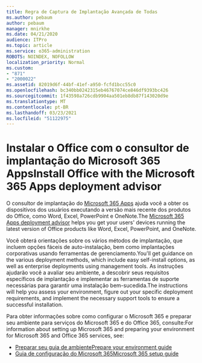 ```yaml
---
title: Regra de Captura de Implantação Avançada de Todas
ms.author: pebaum
author: pebaum
manager: mnirkhe
ms.date: 04/21/2020
audience: ITPro
ms.topic: article
ms.service: o365-administration
ROBOTS: NOINDEX, NOFOLLOW
localization_priority: Normal
ms.custom:
- "871"
- "2000022"
ms.assetid: 82019d6f-44bf-41ef-a950-fcfd1bcc55c0
ms.openlocfilehash: bc340bb0242315eb46767074ce846df9393bc426
ms.sourcegitcommit: 1f43598a726cdb9904aa501eb8db87f143020d9e
ms.translationtype: MT
ms.contentlocale: pt-BR
ms.lasthandoff: 03/23/2021
ms.locfileid: "51122975"
---
```

# <a name="install-office-with-the-microsoft-365-apps-deployment-advisor"></a><span data-ttu-id="410b7-102">Instalar o Office com o consultor de implantação do Microsoft 365 Apps</span><span class="sxs-lookup"><span data-stu-id="410b7-102">Install Office with the Microsoft 365 Apps deployment advisor</span></span>

<span data-ttu-id="410b7-103">O consultor de implantação do [Microsoft 365 Apps](https://go.microsoft.com/fwlink/?linkid=2145748) ajuda você a obter os dispositivos dos usuários executando a versão mais recente dos produtos do Office, como Word, Excel, PowerPoint e OneNote.</span><span class="sxs-lookup"><span data-stu-id="410b7-103">The [Microsoft 365 Apps deployment advisor](https://go.microsoft.com/fwlink/?linkid=2145748) helps you get your users' devices running the latest version of Office products like Word, Excel, PowerPoint, and OneNote.</span></span>
  
<span data-ttu-id="410b7-104">Você obterá orientações sobre os vários métodos de implantação, que incluem opções fáceis de auto-instalação, bem como implantações corporativas usando ferramentas de gerenciamento.</span><span class="sxs-lookup"><span data-stu-id="410b7-104">You'll get guidance on the various deployment methods, which include easy self-install options, as well as enterprise deployments using management tools.</span></span> <span data-ttu-id="410b7-105">As instruções ajudarão você a avaliar seu ambiente, a descobrir seus requisitos específicos de implantação e implementar as ferramentas de suporte necessárias para garantir uma instalação bem-sucedida.</span><span class="sxs-lookup"><span data-stu-id="410b7-105">The instructions will help you assess your environment, figure out your specific deployment requirements, and implement the necessary support tools to ensure a successful installation.</span></span>
  
<span data-ttu-id="410b7-106">Para obter informações sobre como configurar o Microsoft 365 e preparar seu ambiente para serviços do Microsoft 365 e do Office 365, consulte:</span><span class="sxs-lookup"><span data-stu-id="410b7-106">For information about setting up Microsoft 365 and preparing your environment for Microsoft 365 and Office 365 services, see:</span></span>

- [<span data-ttu-id="410b7-107">Preparar seu guia de ambiente</span><span class="sxs-lookup"><span data-stu-id="410b7-107">Prepare your environment guide</span></span>](https://go.microsoft.com/fwlink/?linkid=2005213)
- [<span data-ttu-id="410b7-108">Guia de configuração do Microsoft 365</span><span class="sxs-lookup"><span data-stu-id="410b7-108">Microsoft 365 setup guide</span></span>](https://go.microsoft.com/fwlink/?linkid=2072646)
